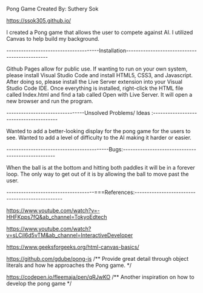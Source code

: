 Pong Game 
Created By: Suthery Sok

https://ssok305.github.io/


I created a Pong game that allows the user to compete against AI. I utilized Canvas to help build my background.

--------------------------------------Installation----------------------------------------------

Github Pages allow for public use. If wanting to run on your own system, please install Visual Studio Code and install HTML5, CSS3, and Javascript. After doing so, please install the Live Server extension into your Visual Studio Code IDE. Once everything is installed, right-click the HTML file called Index.html and find a tab called Open with Live Server. It will open a new browser and run the program.


--------------------------------Unsolved Problems/ Ideas :---------------------------------------

Wanted to add a better-looking display for the pong game for the users to see.
Wanted to add a level of difficulty to the AI making it harder or easier. 

------------------------------------------Bugs:--------------------------------------------------

When the ball is at the bottom and hitting both paddles it will be in a forever loop. The only way to get out of it is by allowing the ball to move past the user.

------------------------------------===References:------------------------------------------------ 

https://www.youtube.com/watch?v=-HHFKpps7fQ&ab_channel=TokyoEdtech


https://www.youtube.com/watch?v=sLCiI6d5vTM&ab_channel=InteractiveDeveloper


https://www.geeksforgeeks.org/html-canvas-basics/


https://github.com/gdube/pong-js /** Provide great detail through object literals and how he approaches the Pong game. */



https://codepen.io/fleemaja/pen/qRJwKO /** Another inspiration on how to develop the pong game */
